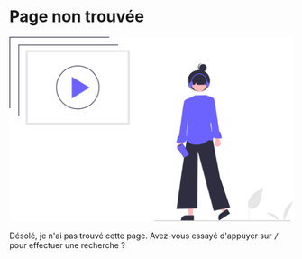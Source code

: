 # Page non trouvée

<img class="not-found-image" src="/assets/images/undraw_playlist_re_1oed.svg" alt="playlist">

Désolé, je n'ai pas trouvé cette page. Avez-vous essayé d'appuyer sur <kbd>/</kbd> pour effectuer une recherche ?

